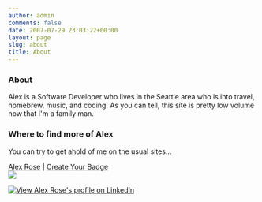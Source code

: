 ```yaml
---
author: admin
comments: false
date: 2007-07-29 23:03:22+00:00
layout: page
slug: about
title: About
---
```


### About


Alex is a Software Developer who lives in the Seattle area who is into travel, homebrew, music, and coding. As you can tell, this site is pretty low volume now that I'm a family man. 



### Where to find more of Alex


You can try to get ahold of me on the usual sites...




[Alex Rose](http://www.facebook.com/alex.rose2) | [Create Your Badge](http://www.facebook.com/badges/)  
[![](http://badge.facebook.com/badge/742755471.1371.1807966158.png)](http://www.facebook.com/alex.rose2)

[![View Alex Rose's profile on LinkedIn](http://www.linkedin.com/img/webpromo/btn_viewmy_160x33.gif)](http://www.linkedin.com/in/alexrose)



